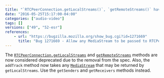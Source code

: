 ```yaml
---
title: "`RTCPeerConnection.getLocalStreams()`, `getRemoteStreams()` have been deprecated"
date: "2016-05-25T15:17:00-04:00"
categories: ["audio-video"]
tags: []
versions: ["49", "52-esr"]
references:
    - url: "https://bugzilla.mozilla.org/show_bug.cgi?id=1271669"
      title: "Bug 1271669 - Allow any MediaStream to be passed to RTCPeerConnection.addTrack"
---
```

The [`RTCPeerConnection.getLocalStreams`](https://developer.mozilla.org/docs/Web/API/RTCPeerConnection/getLocalStreams) and [`getRemoteStreams`](https://developer.mozilla.org/docs/Web/API/RTCPeerConnection/getRemoteStreams) methods are now considered deprecated due to the removal from the spec. Also, the `addTrack` method now takes any [`MediaStream`](https://developer.mozilla.org/docs/Web/API/MediaStream) that may be returned by `getLocalStreams`. Use the `getSenders` and `getReceivers` methods instead.
